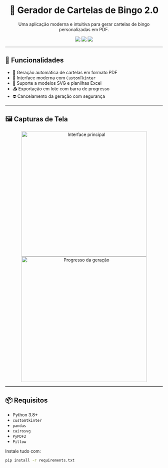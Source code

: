 <h1 align="center">🎲 Gerador de Cartelas de Bingo 2.0</h1>

<p align="center">
  Uma aplicação moderna e intuitiva para gerar cartelas de bingo personalizadas em PDF.
</p>

<p align="center">
  <img src="https://img.shields.io/github/license/Vectorgg15/gerador-de-cartelas-2.0?style=flat-square" />
  <img src="https://img.shields.io/github/languages/top/Vectorgg15/gerador-de-cartelas-2.0?style=flat-square" />
  <img src="https://img.shields.io/github/last-commit/Vectorgg15/gerador-de-cartelas-2.0?style=flat-square" />
</p>

---

## 🧩 Funcionalidades

- 🧾 Geração automática de cartelas em formato PDF
- 🧠 Interface moderna com `CustomTkinter`
- 🎯 Suporte a modelos SVG e planilhas Excel
- 📤 Exportação em lote com barra de progresso
- ⛔ Cancelamento da geração com segurança

---

## 🖼️ Capturas de Tela

<p align="center">
  <img src="assets/screenshot1.png" alt="Interface principal" width="400"/>
  <img src="assets/screenshot2.png" alt="Progresso da geração" width="400"/>
</p>

---

## 📦 Requisitos

- Python 3.8+
- `customtkinter`
- `pandas`
- `cairosvg`
- `PyPDF2`
- `Pillow`

Instale tudo com:

```bash
pip install -r requirements.txt
